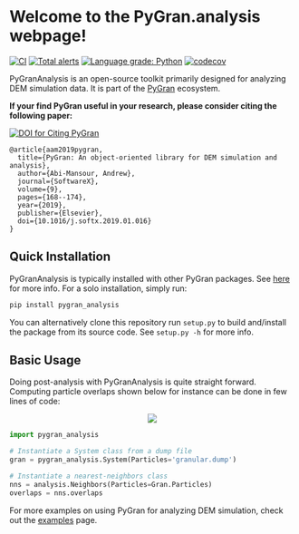 # Welcome to the PyGran.analysis webpage!
[//]: # (Badges)
[![CI](https://github.com/Andrew-AbiMansour/PyGranAnalysis/actions/workflows/test.yaml/badge.svg)](https://github.com/Andrew-AbiMansour/PyGranAnalysis/actions/workflows/test.yaml)
[![Total alerts](https://img.shields.io/lgtm/alerts/g/Andrew-AbiMansour/PyGranAnalysis.svg?logo=lgtm&logoWidth=18)](https://lgtm.com/projects/g/Andrew-AbiMansour/PyGranAnalysis/alerts/)
[![Language grade: Python](https://img.shields.io/lgtm/grade/python/g/Andrew-AbiMansour/PyGranAnalysis.svg?logo=lgtm&logoWidth=18)](https://lgtm.com/projects/g/Andrew-AbiMansour/PyGranAnalysis/context:python)
[![codecov](https://codecov.io/gh/Andrew-AbiMansour/PyGranAnalysis/branch/master/graph/badge.svg)](https://codecov.io/gh/Andrew-AbiMansour/PyGranAnalysis/branch/master)

PyGranAnalysis is an open-source toolkit primarily designed for analyzing DEM simulation data. It is part of the [PyGran](http://www.pygran.org) ecosystem. 

**If your find PyGran useful in your research, please consider citing the following paper:**

[![DOI for Citing PyGran](https://img.shields.io/badge/DOI-10.1021%2Facs.jctc.5b00056-blue.svg)](https://doi.org/10.1016/j.softx.2019.01.016)

```
@article{aam2019pygran,
  title={PyGran: An object-oriented library for DEM simulation and analysis},
  author={Abi-Mansour, Andrew},
  journal={SoftwareX},
  volume={9},
  pages={168--174},
  year={2019},
  publisher={Elsevier},
  doi={10.1016/j.softx.2019.01.016}
}
```

## Quick Installation
PyGranAnalysis is typically installed with other PyGran packages. See [here](http://andrew-abimansour.github.io/PyGran/docs/introduction.html#installation) for more info. For a solo installation, simply run:
```bash
pip install pygran_analysis
```
You can alternatively clone this repository run ``setup.py`` to build and/install the package from its source code. See ``setup.py -h`` for more info.

## Basic Usage
Doing post-analysis with PyGranAnalysis is quite straight forward. Computing particle overlaps shown below for instance can be done in few lines of code:

<p style="text-align:center;"><img src="http://andrew-abimansour.github.io/PyGran/images/overlap-hist.png"></p>

```python
import pygran_analysis

# Instantiate a System class from a dump file
gran = pygran_analysis.System(Particles='granular.dump')

# Instantiate a nearest-neighbors class
nns = analysis.Neighbors(Particles=Gran.Particles)
overlaps = nns.overlaps
```
For more examples on using PyGran for analyzing DEM simulation, check out the <a href="http://andrew-abimansour.github.io/PyGran/tests/examples.html">examples</a> page.
